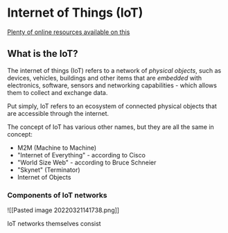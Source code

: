 # Internet of Things (IoT)
[Plenty of online resources available on this](https://en.wikipedia.org/wiki/Internet_of_things#References)

## What is the IoT?
The internet of things (IoT) refers to a network of *physical objects*, such as devices, vehicles, buildings and other items that are *embedded* with electronics, software, sensors and networking capabilities - which allows them to collect and exchange data.

Put simply, IoT refers to an ecosystem of connected physical objects that are accessible through the internet.

The concept of IoT has various other names, but they are all the same in concept:
- M2M (Machine to Machine)
- "Internet of Everything" - according to Cisco
- "World Size Web" - according to Bruce Schneier
- "Skynet" (Terminator)
- Internet of Objects

### Components of IoT networks
![[Pasted image 20220321141738.png]]

IoT networks themselves consist 